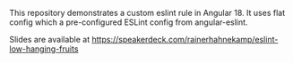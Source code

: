 This repository demonstrates a custom eslint rule in Angular 18. It uses flat config which a pre-configured ESLint config from angular-eslint.

Slides are available at https://speakerdeck.com/rainerhahnekamp/eslint-low-hanging-fruits
